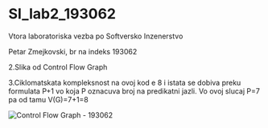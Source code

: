 # SI_lab2_193062
Vtora laboratoriska vezba po Softversko Inzenerstvo

Petar Zmejkovski, br na indeks 193062

2.Slika od Control Flow Graph

3.Ciklomatskata kompleksnost na ovoj kod e 8 i istata se dobiva preku formulata P+1 vo koja P oznacuva broj na predikatni jazli. Vo ovoj slucaj P=7 pa od tamu V(G)=7+1=8

![Control Flow Graph - 193062](https://user-images.githubusercontent.com/82397661/119885579-4f061200-bf32-11eb-9350-fb8d0bff3706.png)


